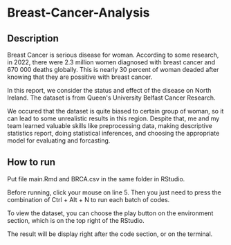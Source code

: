 # Breast-Cancer-Analysis
## Description
Breast Cancer is serious disease for woman. According to some research, in 2022, there were 2.3 million women diagnosed with breast cancer and 670 000 deaths globally. This is nearly 30 percent of woman deaded after knowing that they are possitive with breast cancer. 

In this report, we consider the status and effect of the disease on North Ireland. The dataset is from Queen's University Belfast Cancer Research.

We occured that the dataset is quite biased to certain group of woman, so it can lead to some unrealistic results in this region. Despite that, me and my team learned valuable skills like preprocessing data, making descriptive statistics report, doing statistical inferences, and choosing the appropriate model for evaluating and forcasting. 

## How to run
Put file main.Rmd and BRCA.csv in the same folder in RStudio.

Before running, click your mouse on line 5. Then you just need to press the combination of Ctrl + Alt + N to run each batch of codes.

To view the dataset, you can choose the play button on the environment section, which is on the top right of the RStudio. 

The result will be display right after the code section, or on the terminal.
